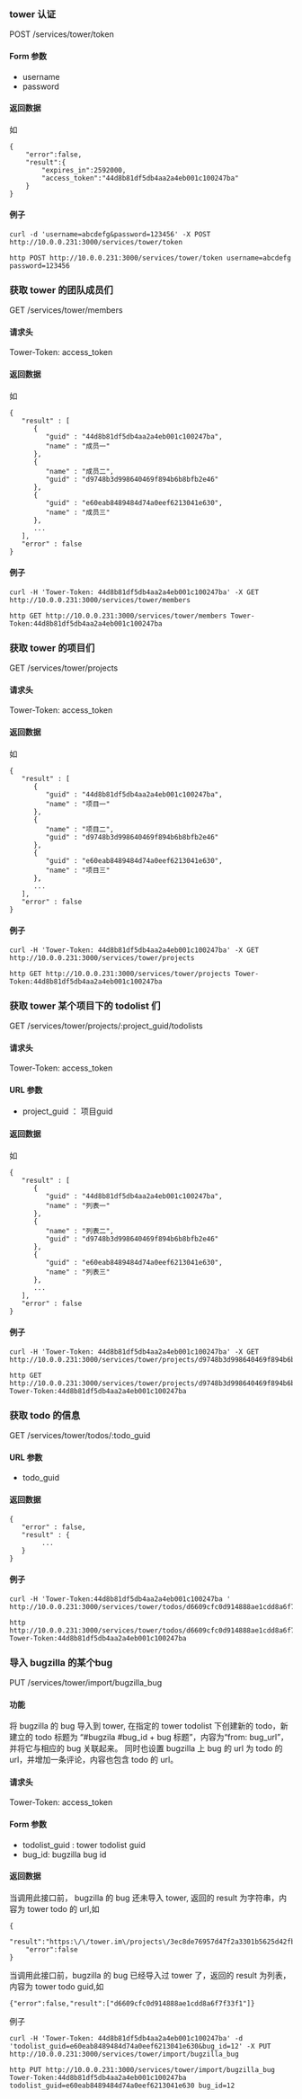 <!--Meta
category:DTask
title:Tower 接口
DO NOT Delete Meta Above -->


### tower 认证

POST /services/tower/token

#### Form 参数
* username
* password

#### 返回数据
如
```
{
	"error":false,
	"result":{
		"expires_in":2592000,
		"access_token":"44d8b81df5db4aa2a4eb001c100247ba"
	}
}
```

#### 例子
```
curl -d 'username=abcdefg&password=123456' -X POST http://10.0.0.231:3000/services/tower/token

http POST http://10.0.0.231:3000/services/tower/token username=abcdefg password=123456
```

### 获取 tower 的团队成员们
GET /services/tower/members

#### 请求头
Tower-Token: access_token

#### 返回数据
如
```
{
   "result" : [
      {
         "guid" : "44d8b81df5db4aa2a4eb001c100247ba",
         "name" : "成员一"
      },
      {
         "name" : "成员二",
         "guid" : "d9748b3d998640469f894b6b8bfb2e46"
      },
      {
         "guid" : "e60eab8489484d74a0eef6213041e630",
         "name" : "成员三"
      },
      ...
   ],
   "error" : false
}
```

#### 例子
```
curl -H 'Tower-Token: 44d8b81df5db4aa2a4eb001c100247ba' -X GET http://10.0.0.231:3000/services/tower/members

http GET http://10.0.0.231:3000/services/tower/members Tower-Token:44d8b81df5db4aa2a4eb001c100247ba
```

### 获取 tower 的项目们
GET /services/tower/projects

#### 请求头
Tower-Token: access_token


#### 返回数据
如
```
{
   "result" : [
      {
         "guid" : "44d8b81df5db4aa2a4eb001c100247ba",
         "name" : "项目一"
      },
      {
         "name" : "项目二",
         "guid" : "d9748b3d998640469f894b6b8bfb2e46"
      },
      {
         "guid" : "e60eab8489484d74a0eef6213041e630",
         "name" : "项目三"
      },
      ...
   ],
   "error" : false
}
```


#### 例子
```
curl -H 'Tower-Token: 44d8b81df5db4aa2a4eb001c100247ba' -X GET http://10.0.0.231:3000/services/tower/projects

http GET http://10.0.0.231:3000/services/tower/projects Tower-Token:44d8b81df5db4aa2a4eb001c100247ba
```

### 获取 tower 某个项目下的 todolist 们

GET /services/tower/projects/:project_guid/todolists

#### 请求头
Tower-Token: access_token

#### URL 参数
* project_guid ： 项目guid

#### 返回数据
如
```
{
   "result" : [
      {
         "guid" : "44d8b81df5db4aa2a4eb001c100247ba",
         "name" : "列表一"
      },
      {
         "name" : "列表二",
         "guid" : "d9748b3d998640469f894b6b8bfb2e46"
      },
      {
         "guid" : "e60eab8489484d74a0eef6213041e630",
         "name" : "列表三"
      },
      ...
   ],
   "error" : false
}
```



#### 例子
```
curl -H 'Tower-Token: 44d8b81df5db4aa2a4eb001c100247ba' -X GET http://10.0.0.231:3000/services/tower/projects/d9748b3d998640469f894b6b8bfb2e46/todolists

http GET http://10.0.0.231:3000/services/tower/projects/d9748b3d998640469f894b6b8bfb2e46/todolists Tower-Token:44d8b81df5db4aa2a4eb001c100247ba
```

### 获取 todo 的信息
GET /services/tower/todos/:todo_guid

#### URL 参数
* todo_guid

#### 返回数据
```
{
   "error" : false,
   "result" : {
        ...
   }
}

```

#### 例子
```
curl -H 'Tower-Token:44d8b81df5db4aa2a4eb001c100247ba ' http://10.0.0.231:3000/services/tower/todos/d6609cfc0d914888ae1cdd8a6f7f33f1

http http://10.0.0.231:3000/services/tower/todos/d6609cfc0d914888ae1cdd8a6f7f33f1 Tower-Token:44d8b81df5db4aa2a4eb001c100247ba
```

### 导入 bugzilla 的某个bug

PUT /services/tower/import/bugzilla_bug

#### 功能
将 bugzilla 的 bug 导入到 tower, 在指定的 tower todolist 下创建新的 todo，新建立的 todo 标题为 “#bugzila #bug_id + bug 标题”，内容为“from: bug_url”，并将它与相应的 bug 关联起来。
同时也设置 bugzilla 上 bug 的 url 为 todo 的 url，并增加一条评论，内容也包含 todo 的 url。

#### 请求头
Tower-Token: access_token

#### Form 参数
* todolist_guid : tower todolist guid
* bug_id: bugzilla bug id

#### 返回数据

当调用此接口前， bugzilla 的 bug 还未导入 tower, 返回的 result 为字符串，内容为 tower todo 的 url,如
```
{
	"result":"https:\/\/tower.im\/projects\/3ec8de76957d47f2a3301b5625d42fb2\/todos\/d9bb255f3c6d4deca4c7a127bb90b9be",
	"error":false
}
```

当调用此接口前，bugzilla 的 bug 已经导入过 tower 了，返回的 result 为列表，内容为 tower todo guid,如
```
{"error":false,"result":["d6609cfc0d914888ae1cdd8a6f7f33f1"]}
```

例子
```
curl -H 'Tower-Token: 44d8b81df5db4aa2a4eb001c100247ba' -d 'todolist_guid=e60eab8489484d74a0eef6213041e630&bug_id=12' -X PUT http://10.0.0.231:3000/services/tower/import/bugzilla_bug

http PUT http://10.0.0.231:3000/services/tower/import/bugzilla_bug  Tower-Token:44d8b81df5db4aa2a4eb001c100247ba todolist_guid=e60eab8489484d74a0eef6213041e630 bug_id=12
```

